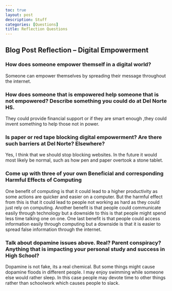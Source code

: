 ```yaml
---
toc: true
layout: post
description: Stuff
categories: [Questions]
title: Reflection Questions
---
```


## Blog Post Reflection – Digital Empowerment
### How does someone empower themself in a digital world?
Someone can empower themselves by spreading their message throughout the internet.
### How does someone that is empowered help someone that is not empowered? Describe something you could do at Del Norte HS.
They could provide financial support or if they are smart enough ,they could invent something to help those not in power.
### Is paper or red tape blocking digital empowerment? Are there such barriers at Del Norte? Elsewhere?
Yes, I think that we should stop blocking websites. In the future it would most likely be normal, such as how pen and paper overtook a stone tablet. 


### Come up with three of your own Beneficial and corresponding Harmful Effects of Computing

One benefit of computing is that it could lead to a higher productivity as some actions are quicker and easier on a computer. But the harmful effect from this is that it could lead to people not working as hard as they could just rely on computing. Another benefit is that people could communicate easily through technology but a downside to this is that people might spend less time talking one on one. One last benefit is that people could access information easily through computing but a downside is that it is easier to spread false information through the internet.

### Talk about dopamine issues above. Real? Parent conspiracy? Anything that is impacting your personal study and success in High School?
Dopamine is not fake, its a real chemical. But some things might cause dopamine floods in different people. I may enjoy swimming while someone else would rather sleep. In this case people may devote time to other things rather than schoolwork which causes people to slack.